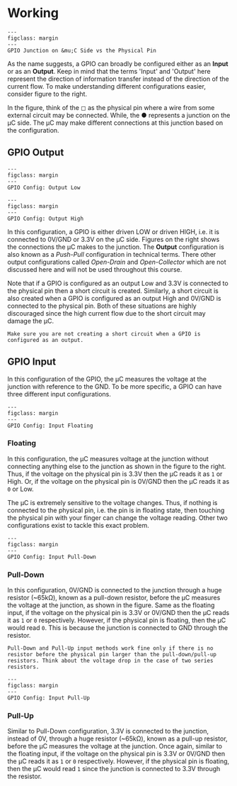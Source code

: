 # Working
```{figure} ./figs/ucOut.svg
---
figclass: margin
---
GPIO Junction on &mu;C Side vs the Physical Pin
```
As the name suggests, a GPIO can broadly be configured either as an **Input** or as an **Output**. Keep in mind that the terms 'Input' and 'Output' here represent the direction of information transfer instead of the direction of the current flow. To make understanding different configurations easier, consider figure to the right.

In the figure, think of the &EmptySmallSquare; as the physical pin where a wire from some external circuit may be connected. While, the &#x25CF; represents a junction on the &mu;C side. The &mu;C may make different connections at this junction based on the configuration.

## GPIO Output
```{figure} ./figs/ucOutLow.svg
---
figclass: margin
---
GPIO Config: Output Low
```
```{figure} ./figs/ucOutHigh.svg
---
figclass: margin
---
GPIO Config: Output High
```
In this configuration, a GPIO is either driven LOW or driven HIGH, i.e. it is connected to 0V/GND or 3.3V on the &mu;C side. Figures on the right shows the connections the &mu;C makes to the junction. The **Output** configuration is also known as a *Push-Pull* configuration in technical terms. There other output configurations called *Open-Drain* and *Open-Collector* which are not discussed here and will not be used throughout this course.

Note that if a GPIO is configured as an output Low and 3.3V is connected to the physical pin then a short circuit is created. Similarly, a short circuit is also created when a GPIO is configured as an output High and 0V/GND is connected to the physical pin. Both of these situations are highly discouraged since the high current flow due to the short circuit may damage the &mu;C.
```{attention}
Make sure you are not creating a short circuit when a GPIO is configured as an output.
```

## GPIO Input
In this configuration of the GPIO, the &mu;C measures the voltage at the junction with reference to the GND. To be more specific, a GPIO can have three different input configurations.
```{figure} ./figs/ucOut.svg
---
figclass: margin
---
GPIO Config: Input Floating
```
### Floating
In this configuration, the &mu;C measures voltage at the junction without connecting anything else to the junction as shown in the figure to the right. Thus, if the voltage on the physical pin is 3.3V then the &mu;C reads it as `1` or High. Or, if the voltage on the physical pin is 0V/GND then the &mu;C reads it as `0` or Low. 

The &mu;C is extremely sensitive to the voltage changes. Thus, if nothing is connected to the physical pin, i.e. the pin is in floating state, then touching the physical pin with your finger can change the voltage reading. Other two configurations exist to tackle this exact problem.
```{figure} ./figs/ucOutPd.svg
---
figclass: margin
---
GPIO Config: Input Pull-Down
```
### Pull-Down
In this configuration, 0V/GND is connected to the junction through a huge resistor (~65k&Omega;), known as a pull-down resistor, before the &mu;C measures the voltage at the junction, as shown in the figure. Same as the floating input, if the voltage on the physical pin is 3.3V or 0V/GND then the &mu;C reads it as `1` or `0` respectively. However, if the physical pin is floating, then the &mu;C would read `0`. This is because the junction is connected to GND through the resistor.
```{note}
Pull-Down and Pull-Up input methods work fine only if there is no resistor before the physical pin larger than the pull-down/pull-up resistors. Think about the voltage drop in the case of two series resistors.
```
```{figure} ./figs/ucOutPu.svg
---
figclass: margin
---
GPIO Config: Input Pull-Up
```
### Pull-Up
Similar to Pull-Down configuration, 3.3V is connected to the junction, instead of 0V, through a huge resistor (~65k&Omega;), known as a pull-up resistor, before the &mu;C measures the voltage at the junction. Once again, similar to the floating input, if the voltage on the physical pin is 3.3V or 0V/GND then the &mu;C reads it as `1` or `0` respectively. However, if the physical pin is floating, then the &mu;C would read `1` since the junction is connected to 3.3V through the resistor.